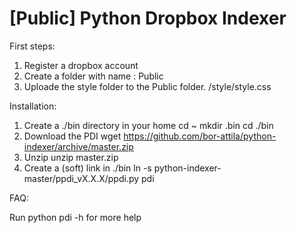 [Public] Python Dropbox Indexer
===============================

First steps:

1. Register a dropbox account
2. Create a folder with name : Public
3. Uploade the style folder to the Public folder.
	/style/style.css

Installation:

1. Create a ./bin directory in your home
	cd ~
	mkdir .bin
	cd ./bin
2. Download the PDI
	wget https://github.com/bor-attila/python-indexer/archive/master.zip
3. Unzip
	unzip master.zip
4. Create a (soft) link in ./bin
	ln -s python-indexer-master/ppdi_vX.X.X/ppdi.py pdi

FAQ:

Run python pdi -h for more help
